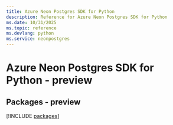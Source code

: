 ```yaml
---
title: Azure Neon Postgres SDK for Python
description: Reference for Azure Neon Postgres SDK for Python
ms.date: 10/31/2025
ms.topic: reference
ms.devlang: python
ms.service: neonpostgres
---
```

# Azure Neon Postgres SDK for Python - preview
## Packages - preview
[!INCLUDE [packages](neon-postgres-index.md)]